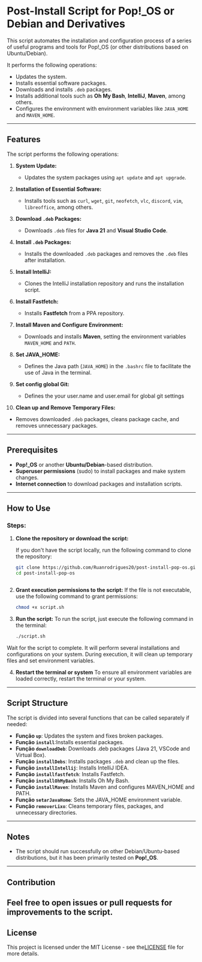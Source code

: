 # Post-Install Script for Pop!_OS or Debian and Derivatives

This script automates the installation and configuration process of a series of useful programs and tools for Pop!_OS (or other distributions based on Ubuntu/Debian).

It performs the following operations:
- Updates the system.
- Installs essential software packages.
- Downloads and installs `.deb` packages.
- Installs additional tools such as **Oh My Bash**, **IntelliJ**, **Maven**, among others.
- Configures the environment with environment variables like `JAVA_HOME` and `MAVEN_HOME`.

---

## Features

The script performs the following operations:

1. **System Update:**
   - Updates the system packages using `apt update` and `apt upgrade`.
   
2. **Installation of Essential Software:**
   - Installs tools such as `curl`, `wget`, `git`, `neofetch`, `vlc`, `discord`, `vim`, `libreoffice`, among others.

3. **Download `.deb` Packages:**
   - Downloads `.deb` files for **Java 21** and **Visual Studio Code**.

4. **Install `.deb` Packages:**
   - Installs the downloaded `.deb` packages and removes the `.deb` files after installation.

5. **Install IntelliJ:**
   - Clones the IntelliJ installation repository and runs the installation script.

6. **Install Fastfetch:**
   - Installs **Fastfetch** from a PPA repository.

7. **Install Maven and Configure Environment:**
   - Downloads and installs **Maven**, setting the environment variables `MAVEN_HOME` and `PATH`.

8. **Set JAVA_HOME:**
   - Defines the Java path (`JAVA_HOME`) in the `.bashrc` file to facilitate the use of Java in the terminal.


9. **Set config global Git:**
   - Defines the your user.name and user.email for global git settings



10. **Clean up and Remove Temporary Files:**
   - Removes downloaded `.deb` packages, cleans package cache, and removes unnecessary packages.

---

## Prerequisites

- **Pop!_OS** or another **Ubuntu/Debian**-based distribution.
- **Superuser permissions** (sudo) to install packages and make system changes.
- **Internet connection** to download packages and installation scripts.

---

## How to Use

### Steps:


1. **Clone the repository or download the script:**

   If you don't have the script locally, run the following command to clone the repository:

   ```bash
   git clone https://github.com/Ruanrodrigues20/post-install-pop-os.git
   cd post-install-pop-os

   

2. **Grant execution permissions to the script:**
   If the file is not executable, use the following command to grant permissions:



    ```bash
    chmod +x script.sh

3. **Run the script:**
   To run the script, just execute the following command in the terminal:
  
    ```bash
    ./script.sh
 
   
Wait for the script to complete. It will perform several installations and configurations on your system.
   During execution, it will clean up temporary files and set environment variables.

4. **Restart the terminal or system**
    To ensure all environment variables are loaded correctly, restart the terminal or your system.

---

## Script Structure

The script is divided into several functions that can be called separately if needed:

- **Função `up`**: Updates the system and fixes broken packages.
- **Função `install`**:Installs essential packages.
- **Função `downloadDeb`**:  Downloads .deb packages (Java 21, VSCode and Virtual Box).
- **Função `installDebs`**: Installs packages `.deb` and clean up the files.
- **Função `installIntellij`**: Installs IntelliJ IDEA.
- **Função `installfastfetch`**: Installs  Fastfetch.
- **Função `installOhMyBash`**: Installs Oh My Bash.
- **Função `installMaven`**:  Installs Maven and configures MAVEN_HOME and PATH.
- **Função `setarJavaHome`**:  Sets the JAVA_HOME environment variable.
- **Função `removerLixo`**: Cleans temporary files, packages, and unnecessary directories.

---

## Notes

- The script should run successfully on other Debian/Ubuntu-based distributions, but it has been primarily tested on **Pop!_OS**.

---

## Contribution

Feel free to open issues or pull requests for improvements to the script.
---

## License

This project is licensed under the MIT License - see the[LICENSE](LICENSE.txt) file for more details.

